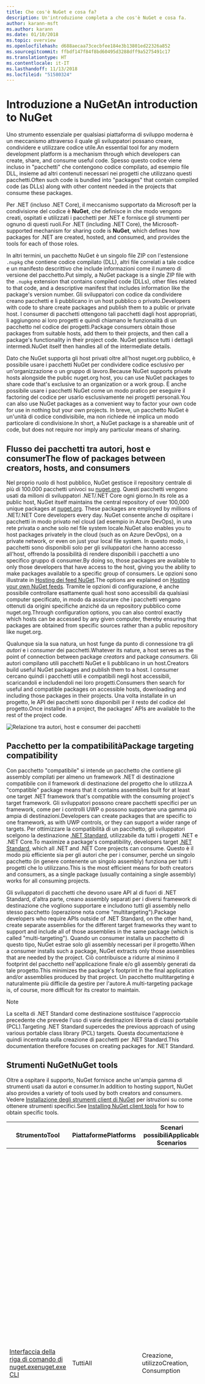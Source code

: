 ```yaml
---
title: Che cos'è NuGet e cosa fa?
description: Un'introduzione completa a che cos'è NuGet e cosa fa.
author: karann-msft
ms.author: karann
ms.date: 01/10/2018
ms.topic: overview
ms.openlocfilehash: d688aecaa73cecbfee184e3b13801ed22326a852
ms.sourcegitcommit: ffbdf147f84f8bd60495d3288dff9a5275491c17
ms.translationtype: HT
ms.contentlocale: it-IT
ms.lasthandoff: 11/13/2018
ms.locfileid: "51580324"
---
```

# <a name="an-introduction-to-nuget"></a><span data-ttu-id="824ff-103">Introduzione a NuGet</span><span class="sxs-lookup"><span data-stu-id="824ff-103">An introduction to NuGet</span></span>

<span data-ttu-id="824ff-104">Uno strumento essenziale per qualsiasi piattaforma di sviluppo moderna è un meccanismo attraverso il quale gli sviluppatori possano creare, condividere e utilizzare codice utile.</span><span class="sxs-lookup"><span data-stu-id="824ff-104">An essential tool for any modern development platform is a mechanism through which developers can create, share, and consume useful code.</span></span> <span data-ttu-id="824ff-105">Spesso questo codice viene incluso in "pacchetti" che contengono codice compilato, ad esempio file DLL, insieme ad altri contenuti necessari nei progetti che utilizzano questi pacchetti.</span><span class="sxs-lookup"><span data-stu-id="824ff-105">Often such code is bundled into "packages" that contain compiled code (as DLLs) along with other content needed in the projects that consume these packages.</span></span>

<span data-ttu-id="824ff-106">Per .NET (incluso .NET Core), il meccanismo supportato da Microsoft per la condivisione del codice è **NuGet**, che definisce in che modo vengono creati, ospitati e utilizzati i pacchetti per .NET e fornisce gli strumenti per ognuno di questi ruoli.</span><span class="sxs-lookup"><span data-stu-id="824ff-106">For .NET (including .NET Core), the Microsoft-supported mechanism for sharing code is **NuGet**, which defines how packages for .NET are created, hosted, and consumed, and provides the tools for each of those roles.</span></span>

<span data-ttu-id="824ff-107">In altri termini, un pacchetto NuGet è un singolo file ZIP con l'estensione `.nupkg` che contiene codice compilato (DLL), altri file correlati a tale codice e un manifesto descrittivo che include informazioni come il numero di versione del pacchetto.</span><span class="sxs-lookup"><span data-stu-id="824ff-107">Put simply, a NuGet package is a single ZIP file with the `.nupkg` extension that contains compiled code (DLLs), other files related to that code, and a descriptive manifest that includes information like the package's version number.</span></span> <span data-ttu-id="824ff-108">Gli sviluppatori con codice da condividere creano pacchetti e li pubblicano in un host pubblico o privato.</span><span class="sxs-lookup"><span data-stu-id="824ff-108">Developers with code to share create packages and publish them to a public or private host.</span></span> <span data-ttu-id="824ff-109">I consumer di pacchetti ottengono tali pacchetti dagli host appropriati, li aggiungono ai loro progetti e quindi chiamano le funzionalità di un pacchetto nel codice dei progetti.</span><span class="sxs-lookup"><span data-stu-id="824ff-109">Package consumers obtain those packages from suitable hosts, add them to their projects, and then call a package's functionality in their project code.</span></span> <span data-ttu-id="824ff-110">NuGet gestisce tutti i dettagli intermedi.</span><span class="sxs-lookup"><span data-stu-id="824ff-110">NuGet itself then handles all of the intermediate details.</span></span>

<span data-ttu-id="824ff-111">Dato che NuGet supporta gli host privati oltre all'host nuget.org pubblico, è possibile usare i pacchetti NuGet per condividere codice esclusivo per un'organizzazione o un gruppo di lavoro.</span><span class="sxs-lookup"><span data-stu-id="824ff-111">Because NuGet supports private hosts alongside the public nuget.org host, you can use NuGet packages to share code that's exclusive to an organization or a work group.</span></span> <span data-ttu-id="824ff-112">È anche possibile usare i pacchetti NuGet come un modo pratico per eseguire il factoring del codice per usarlo esclusivamente nei progetti personali.</span><span class="sxs-lookup"><span data-stu-id="824ff-112">You can also use NuGet packages as a convenient way to factor your own code for use in nothing but your own projects.</span></span> <span data-ttu-id="824ff-113">In breve, un pacchetto NuGet è un'unità di codice condivisibile, ma non richiede né implica un modo particolare di condivisione.</span><span class="sxs-lookup"><span data-stu-id="824ff-113">In short, a NuGet package is a shareable unit of code, but does not require nor imply any particular means of sharing.</span></span>

## <a name="the-flow-of-packages-between-creators-hosts-and-consumers"></a><span data-ttu-id="824ff-114">Flusso dei pacchetti tra autori, host e consumer</span><span class="sxs-lookup"><span data-stu-id="824ff-114">The flow of packages between creators, hosts, and consumers</span></span>

<span data-ttu-id="824ff-115">Nel proprio ruolo di host pubblico, NuGet gestisce il repository centrale di più di 100.000 pacchetti univoci su [nuget.org](https://www.nuget.org). Questi pacchetti vengono usati da milioni di sviluppatori .NET/.NET Core ogni giorno.</span><span class="sxs-lookup"><span data-stu-id="824ff-115">In its role as a public host, NuGet itself maintains the central repository of over 100,000 unique packages at [nuget.org](https://www.nuget.org). These packages are employed by millions of .NET/.NET Core developers every day.</span></span> <span data-ttu-id="824ff-116">NuGet consente anche di ospitare i pacchetti in modo privato nel cloud (ad esempio in Azure DevOps), in una rete privata o anche solo nel file system locale.</span><span class="sxs-lookup"><span data-stu-id="824ff-116">NuGet also enables you to host packages privately in the cloud (such as on Azure DevOps), on a private network, or even on just your local file system.</span></span> <span data-ttu-id="824ff-117">In questo modo, i pacchetti sono disponibili solo per gli sviluppatori che hanno accesso all'host, offrendo la possibilità di rendere disponibili i pacchetti a uno specifico gruppo di consumer.</span><span class="sxs-lookup"><span data-stu-id="824ff-117">By doing so, those packages are available to only those developers that have access to the host, giving you the ability to make packages available to a specific group of consumers.</span></span> <span data-ttu-id="824ff-118">Le opzioni sono illustrate in [Hosting dei feed NuGet](hosting-packages/overview.md).</span><span class="sxs-lookup"><span data-stu-id="824ff-118">The options are explained on [Hosting your own NuGet feeds](hosting-packages/overview.md).</span></span> <span data-ttu-id="824ff-119">Tramite le opzioni di configurazione, è anche possibile controllare esattamente quali host sono accessibili da qualsiasi computer specificato, in modo da assicurare che i pacchetti vengano ottenuti da origini specifiche anziché da un repository pubblico come nuget.org.</span><span class="sxs-lookup"><span data-stu-id="824ff-119">Through configuration options, you can also control exactly which hosts can be accessed by any given computer, thereby ensuring that packages are obtained from specific sources rather than a public repository like nuget.org.</span></span>

<span data-ttu-id="824ff-120">Qualunque sia la sua natura, un host funge da punto di connessione tra gli *autori* e i *consumer* dei pacchetti.</span><span class="sxs-lookup"><span data-stu-id="824ff-120">Whatever its nature, a host serves as the point of connection between package *creators* and package *consumers*.</span></span> <span data-ttu-id="824ff-121">Gli autori compilano utili pacchetti NuGet e li pubblicano in un host.</span><span class="sxs-lookup"><span data-stu-id="824ff-121">Creators build useful NuGet packages and publish them to a host.</span></span> <span data-ttu-id="824ff-122">I consumer cercano quindi i pacchetti utili e compatibili negli host accessibili, scaricandoli e includendoli nei loro progetti.</span><span class="sxs-lookup"><span data-stu-id="824ff-122">Consumers then search for useful and compatible packages on accessible hosts, downloading and including those packages in their projects.</span></span> <span data-ttu-id="824ff-123">Una volta installate in un progetto, le API dei pacchetti sono disponibili per il resto del codice del progetto.</span><span class="sxs-lookup"><span data-stu-id="824ff-123">Once installed in a project, the packages' APIs are available to the rest of the project code.</span></span>

![Relazione tra autori, host e consumer dei pacchetti](media/nuget-roles.png)

## <a name="package-targeting-compatibility"></a><span data-ttu-id="824ff-125">Pacchetto per la compatibilità</span><span class="sxs-lookup"><span data-stu-id="824ff-125">Package targeting compatibility</span></span>

<span data-ttu-id="824ff-126">Con pacchetto "compatibile" si intende un pacchetto che contiene gli assembly compilati per almeno un framework .NET di destinazione compatibile con il framework di destinazione del progetto che lo utilizza.</span><span class="sxs-lookup"><span data-stu-id="824ff-126">A "compatible" package means that it contains assemblies built for at least one target .NET framework that's compatible with the consuming project's target framework.</span></span> <span data-ttu-id="824ff-127">Gli sviluppatori possono creare pacchetti specifici per un framework, come per i controlli UWP o possono supportare una gamma più ampia di destinazioni.</span><span class="sxs-lookup"><span data-stu-id="824ff-127">Developers can create packages that are specific to one framework, as with UWP controls, or they can support a wider range of targets.</span></span> <span data-ttu-id="824ff-128">Per ottimizzare la compatibilità di un pacchetto, gli sviluppatori scelgono la destinazione [.NET Standard](/dotnet/standard/net-standard), utilizzabile da tutti i progetti .NET e .NET Core.</span><span class="sxs-lookup"><span data-stu-id="824ff-128">To maximize a package's compatibility, developers target [.NET Standard](/dotnet/standard/net-standard), which all .NET and .NET Core projects can consume.</span></span> <span data-ttu-id="824ff-129">Questo è il modo più efficiente sia per gli autori che per i consumer, perché un singolo pacchetto (in genere contenente un singolo assembly) funziona per tutti i progetti che lo utilizzano.</span><span class="sxs-lookup"><span data-stu-id="824ff-129">This is the most efficient means for both creators and consumers, as a single package (usually containing a single assembly) works for all consuming projects.</span></span>

<span data-ttu-id="824ff-130">Gli sviluppatori di pacchetti che devono usare API al di fuori di .NET Standard, d'altra parte, creano assembly separati per i diversi framework di destinazione che vogliono supportare e includono tutti gli assembly nello stesso pacchetto (operazione nota come "multitargeting").</span><span class="sxs-lookup"><span data-stu-id="824ff-130">Package developers who require APIs outside of .NET Standard, on the other hand, create separate assemblies for the different target frameworks they want to support and include all of those assemblies in the same package (which is called "multi-targeting").</span></span> <span data-ttu-id="824ff-131">Quando un consumer installa un pacchetto di questo tipo, NuGet estrae solo gli assembly necessari per il progetto.</span><span class="sxs-lookup"><span data-stu-id="824ff-131">When a consumer installs such a package, NuGet extracts only those assemblies that are needed by the project.</span></span> <span data-ttu-id="824ff-132">Ciò contribuisce a ridurre al minimo il footprint del pacchetto nell'applicazione finale e/o gli assembly generati da tale progetto.</span><span class="sxs-lookup"><span data-stu-id="824ff-132">This minimizes the package's footprint in the final application and/or assemblies produced by that project.</span></span> <span data-ttu-id="824ff-133">Un pacchetto multitargeting è naturalmente più difficile da gestire per l'autore.</span><span class="sxs-lookup"><span data-stu-id="824ff-133">A multi-targeting package is, of course, more difficult for its creator to maintain.</span></span>

> [!Note]
> <span data-ttu-id="824ff-134">La scelta di .NET Standard come destinazione sostituisce l'approccio precedente che prevede l'uso di varie destinazioni libreria di classi portabile (PCL).</span><span class="sxs-lookup"><span data-stu-id="824ff-134">Targeting .NET Standard supercedes the previous approach of using various portable class library (PCL) targets.</span></span> <span data-ttu-id="824ff-135">Questa documentazione è quindi incentrata sulla creazione di pacchetti per .NET Standard.</span><span class="sxs-lookup"><span data-stu-id="824ff-135">This documentation therefore focuses on creating packages for .NET Standard.</span></span>

## <a name="nuget-tools"></a><span data-ttu-id="824ff-136">Strumenti NuGet</span><span class="sxs-lookup"><span data-stu-id="824ff-136">NuGet tools</span></span>

<span data-ttu-id="824ff-137">Oltre a ospitare il supporto, NuGet fornisce anche un'ampia gamma di strumenti usati da autori e consumer.</span><span class="sxs-lookup"><span data-stu-id="824ff-137">In addition to hosting support, NuGet also provides a variety of tools used by both creators and consumers.</span></span> <span data-ttu-id="824ff-138">Vedere [Installazione degli strumenti client di NuGet](install-nuget-client-tools.md) per istruzioni su come ottenere strumenti specifici.</span><span class="sxs-lookup"><span data-stu-id="824ff-138">See [Installing NuGet client tools](install-nuget-client-tools.md) for how to obtain specific tools.</span></span>

| <span data-ttu-id="824ff-139">Strumento</span><span class="sxs-lookup"><span data-stu-id="824ff-139">Tool</span></span> | <span data-ttu-id="824ff-140">Piattaforme</span><span class="sxs-lookup"><span data-stu-id="824ff-140">Platforms</span></span> | <span data-ttu-id="824ff-141">Scenari possibili</span><span class="sxs-lookup"><span data-stu-id="824ff-141">Applicable Scenarios</span></span> | <span data-ttu-id="824ff-142">Descrizione</span><span class="sxs-lookup"><span data-stu-id="824ff-142">Description</span></span> |
| --- | --- | --- | --- |
| [<span data-ttu-id="824ff-143">Interfaccia della riga di comando di nuget.exe</span><span class="sxs-lookup"><span data-stu-id="824ff-143">nuget.exe CLI</span></span>](tools/nuget-exe-cli-reference.md) | <span data-ttu-id="824ff-144">Tutti</span><span class="sxs-lookup"><span data-stu-id="824ff-144">All</span></span> | <span data-ttu-id="824ff-145">Creazione, utilizzo</span><span class="sxs-lookup"><span data-stu-id="824ff-145">Creation, Consumption</span></span> | <span data-ttu-id="824ff-146">Fornisce tutte le funzionalità di NuGet, con alcuni comandi applicabili in modo specifico agli autori dei pacchetti, altri applicabili solo ai consumer e altri ancora applicabili a entrambi.</span><span class="sxs-lookup"><span data-stu-id="824ff-146">Provides all NuGet capabilities, with some commands applying specifically to package creators, some applying only to consumers, and others applying to both.</span></span> <span data-ttu-id="824ff-147">Ad esempio, gli autori dei pacchetti usano il comando `nuget pack` per creare un pacchetto da vari assembly e file correlati, i consumer dei pacchetti usano `nuget install` per includere i pacchetti in una cartella di progetto e tutti gli utenti usano `nuget config` per impostare le variabili di configurazione di NuGet.</span><span class="sxs-lookup"><span data-stu-id="824ff-147">For example, package creators use the `nuget pack` command to create a package from various assemblies and related files, package consumers use `nuget install` to include packages in a project folder, and everyone uses `nuget config` to set NuGet configuration variables.</span></span> <span data-ttu-id="824ff-148">In quanto strumento indipendente dalla piattaforma, l'interfaccia della riga di comando di NuGet non interagisce con i progetti di Visual Studio.</span><span class="sxs-lookup"><span data-stu-id="824ff-148">As a platform-agnostic tool, the NuGet CLI does not interact with Visual Studio projects.</span></span> |
| [<span data-ttu-id="824ff-149">Interfaccia della riga di comando di dotnet</span><span class="sxs-lookup"><span data-stu-id="824ff-149">dotnet CLI</span></span>](tools/dotnet-Commands.md) | <span data-ttu-id="824ff-150">Tutti</span><span class="sxs-lookup"><span data-stu-id="824ff-150">All</span></span> | <span data-ttu-id="824ff-151">Creazione, utilizzo</span><span class="sxs-lookup"><span data-stu-id="824ff-151">Creation, Consumption</span></span> | <span data-ttu-id="824ff-152">Fornisce determinate funzionalità dell'interfaccia della riga di comando di NuGet direttamente all'interno della toolchain di .NET Core.</span><span class="sxs-lookup"><span data-stu-id="824ff-152">Provides certain NuGet CLI capabilities directly within the .NET Core tool chain.</span></span> <span data-ttu-id="824ff-153">Come per l'interfaccia della riga di comando di NuGet, l'interfaccia della riga di comando di dotnet non interagisce con i progetti di Visual Studio.</span><span class="sxs-lookup"><span data-stu-id="824ff-153">As with the NuGet CLI, the dotnet CLI does not interact with Visual Studio projects.</span></span> |
| [<span data-ttu-id="824ff-154">Console di Gestione pacchetti</span><span class="sxs-lookup"><span data-stu-id="824ff-154">Package Manager Console</span></span>](tools/package-manager-console.md) | <span data-ttu-id="824ff-155">Visual Studio su Windows</span><span class="sxs-lookup"><span data-stu-id="824ff-155">Visual Studio on Windows</span></span> | <span data-ttu-id="824ff-156">Utilizzo</span><span class="sxs-lookup"><span data-stu-id="824ff-156">Consumption</span></span> | <span data-ttu-id="824ff-157">Fornisce i [comandi di PowerShell](tools/Powershell-Reference.md) per l'installazione e la gestione dei pacchetti nei progetti Visual Studio.</span><span class="sxs-lookup"><span data-stu-id="824ff-157">Provides [PowerShell commands](tools/Powershell-Reference.md) for installing and managing packages in Visual Studio projects.</span></span> |
| [<span data-ttu-id="824ff-158">Interfaccia utente di Gestione pacchetti</span><span class="sxs-lookup"><span data-stu-id="824ff-158">Package Manager UI</span></span>](tools/package-manager-ui.md) | <span data-ttu-id="824ff-159">Visual Studio su Windows</span><span class="sxs-lookup"><span data-stu-id="824ff-159">Visual Studio on Windows</span></span> | <span data-ttu-id="824ff-160">Utilizzo</span><span class="sxs-lookup"><span data-stu-id="824ff-160">Consumption</span></span> | <span data-ttu-id="824ff-161">Fornisce un'interfaccia utente di facile utilizzo per l'installazione e la gestione dei pacchetti nei progetti Visual Studio.</span><span class="sxs-lookup"><span data-stu-id="824ff-161">Provides an easy-to-use UI for installing and managing packages in Visual Studio projects.</span></span> |
| [<span data-ttu-id="824ff-162">Interfaccia utente di Gestisci pacchetti NuGet</span><span class="sxs-lookup"><span data-stu-id="824ff-162">Manage NuGet UI</span></span>](/visualstudio/mac/nuget-walkthrough) | <span data-ttu-id="824ff-163">Visual Studio per Mac</span><span class="sxs-lookup"><span data-stu-id="824ff-163">Visual Studio for Mac</span></span> | <span data-ttu-id="824ff-164">Utilizzo</span><span class="sxs-lookup"><span data-stu-id="824ff-164">Consumption</span></span> | <span data-ttu-id="824ff-165">Fornisce un'interfaccia utente di semplice utilizzo per l'installazione e la gestione dei pacchetti nei progetti di Visual Studio per Mac.</span><span class="sxs-lookup"><span data-stu-id="824ff-165">Provide an easy-to-use UI for installing and managing packages in Visual Studio for Mac projects.</span></span> |
| [<span data-ttu-id="824ff-166">MSBuild</span><span class="sxs-lookup"><span data-stu-id="824ff-166">MSBuild</span></span>](reference/msbuild-targets.md) | <span data-ttu-id="824ff-167">WINDOWS</span><span class="sxs-lookup"><span data-stu-id="824ff-167">Windows</span></span> | <span data-ttu-id="824ff-168">Creazione, utilizzo</span><span class="sxs-lookup"><span data-stu-id="824ff-168">Creation, Consumption</span></span> | <span data-ttu-id="824ff-169">Fornisce la possibilità di creare pacchetti e ripristinare quelli usati in un progetto direttamente tramite la toolchain di MSBuild.</span><span class="sxs-lookup"><span data-stu-id="824ff-169">Provides the ability to create packages and restore packages used in a project directly through the MSBuild tool chain.</span></span> |

<span data-ttu-id="824ff-170">Come si può notare, gli strumenti NuGet da usare variano notevolmente in base al fatto che si stiano creando, utilizzando o pubblicando i pacchetti, oltre che in base alla piattaforma in uso.</span><span class="sxs-lookup"><span data-stu-id="824ff-170">As you can see, the NuGet tools you work with depend greatly on whether you're creating, consuming, or publishing packages, and the platform on which you're working.</span></span> <span data-ttu-id="824ff-171">Gli autori dei pacchetti in genere sono anche consumer, dal momento che compilano sulla base di funzionalità disponibili in altri pacchetti NuGet.</span><span class="sxs-lookup"><span data-stu-id="824ff-171">Package creators are typically also consumers, as they build on top of functionality that exists in other NuGet packages.</span></span> <span data-ttu-id="824ff-172">E tali pacchetti, naturalmente, possono dipendere a loro volta da altri.</span><span class="sxs-lookup"><span data-stu-id="824ff-172">And those packages, of course, may in turn depend on still others.</span></span>

<span data-ttu-id="824ff-173">Per altre informazioni, iniziare con gli articoli [Flusso di lavoro della creazione di pacchetti](create-packages/Overview-and-Workflow.md) e [Flusso di lavoro dell'utilizzo di pacchetti](consume-packages/Overview-and-Workflow.md).</span><span class="sxs-lookup"><span data-stu-id="824ff-173">For more information, start with the [Package creation workflow](create-packages/Overview-and-Workflow.md) and [Package consumption workflow](consume-packages/Overview-and-Workflow.md) articles.</span></span>

## <a name="managing-dependencies"></a><span data-ttu-id="824ff-174">Gestione delle dipendenze</span><span class="sxs-lookup"><span data-stu-id="824ff-174">Managing dependencies</span></span>

<span data-ttu-id="824ff-175">La possibilità di riutilizzare facilmente il lavoro di altri utenti è una delle funzionalità più utili di un sistema di gestione pacchetti.</span><span class="sxs-lookup"><span data-stu-id="824ff-175">The ability to easily build on the work of others is one of most powerful features of a package management system.</span></span> <span data-ttu-id="824ff-176">Di conseguenza, la maggior parte delle operazioni eseguite da NuGet è correlata alla gestione di tale albero delle dipendenze, o "grafico", per conto di un progetto.</span><span class="sxs-lookup"><span data-stu-id="824ff-176">Accordingly, much of what NuGet does is managing that dependency tree or "graph" on behalf of a project.</span></span> <span data-ttu-id="824ff-177">Detto in parole più semplici, sarà necessario preoccuparsi solo dei pacchetti che si usano direttamente in un progetto.</span><span class="sxs-lookup"><span data-stu-id="824ff-177">Simply said, you need only concern yourself with those packages that you're directly using in a project.</span></span> <span data-ttu-id="824ff-178">Se uno di questi pacchetti utilizza altri pacchetti (che possono a loro volta utilizzare altri pacchetti), NuGet si occupa di tutte queste dipendenze di livello inferiore.</span><span class="sxs-lookup"><span data-stu-id="824ff-178">If any of those packages themselves consume other packages (which can, in turn, consume still others), NuGet takes care of all those down-level dependencies.</span></span>

<span data-ttu-id="824ff-179">La figura seguente mostra un progetto che dipende da cinque pacchetti, che a loro volta dipendono da un numero di altri pacchetti.</span><span class="sxs-lookup"><span data-stu-id="824ff-179">The following image shows a project that depends on five packages, which in turn depend on a number of others.</span></span>

![Esempio di grafico dipendenze di NuGet per un progetto .NET](media/dependency-graph.png)

<span data-ttu-id="824ff-181">Si noti che alcuni pacchetti compaiono più volte nel grafico dipendenze.</span><span class="sxs-lookup"><span data-stu-id="824ff-181">Notice that some packages appear multiple times in the dependency graph.</span></span> <span data-ttu-id="824ff-182">Ad esempio, sono visibili tre diversi consumer del pacchetto B e ogni consumer potrebbe anche specificare una versione diversa per tale pacchetto (non riportato nella figura).</span><span class="sxs-lookup"><span data-stu-id="824ff-182">For example, there are three different consumers of package B, and each consumer might also specify a different version for that package (not shown).</span></span> <span data-ttu-id="824ff-183">Si tratta di una situazione comune, in particolare per i pacchetti usati diffusamente.</span><span class="sxs-lookup"><span data-stu-id="824ff-183">This is a common occurrence, especially for widely-used packages.</span></span> <span data-ttu-id="824ff-184">Fortunatamente NuGet esegue tutte le operazioni necessarie per determinare esattamente quale versione del pacchetto B soddisfi tutti i consumer.</span><span class="sxs-lookup"><span data-stu-id="824ff-184">NuGet fortunately does all the hard work to determine exactly which version of package B satisfies all consumers.</span></span> <span data-ttu-id="824ff-185">NuGet fa quindi lo stesso per tutti gli altri pacchetti, indipendentemente dal livello di profondità del grafico dipendenze.</span><span class="sxs-lookup"><span data-stu-id="824ff-185">NuGet then does the same for all other packages, no matter how deep the dependency graph.</span></span>

<span data-ttu-id="824ff-186">Per maggiori dettagli sul funzionamento di questo servizio in NuGet, vedere [Risoluzione delle dipendenze](consume-packages/dependency-resolution.md).</span><span class="sxs-lookup"><span data-stu-id="824ff-186">For more details on how NuGet performs this service, see [Dependency resolution](consume-packages/dependency-resolution.md).</span></span>

## <a name="tracking-references-and-restoring-packages"></a><span data-ttu-id="824ff-187">Rilevamento dei riferimenti e ripristino dei pacchetti</span><span class="sxs-lookup"><span data-stu-id="824ff-187">Tracking references and restoring packages</span></span>

<span data-ttu-id="824ff-188">Dal momento che i progetti possono essere spostati facilmente tra computer degli sviluppatori, repository del controllo del codice sorgente, server di compilazione e così via, è estremamente poco pratico mantenere gli assembly binari dei pacchetti NuGet associati direttamente a un progetto.</span><span class="sxs-lookup"><span data-stu-id="824ff-188">Because projects can easily move between developer computers, source control repositories, build servers, and so forth, it's highly impractical to keep the binary assemblies of NuGet packages directly bound to a project.</span></span> <span data-ttu-id="824ff-189">In questo modo, ogni copia del progetto avrebbe dimensioni inutilmente molto grandi, con conseguente spreco di spazio nei repository del controllo del codice sorgente.</span><span class="sxs-lookup"><span data-stu-id="824ff-189">Doing so would make each copy of the project unnecessarily bloated (and thereby waste space in source control repositories).</span></span> <span data-ttu-id="824ff-190">Risulterebbe anche molto difficile aggiornare i file binari del pacchetto a versioni più recenti, perché gli aggiornamenti dovrebbero essere applicati a tutte le copie del progetto.</span><span class="sxs-lookup"><span data-stu-id="824ff-190">It would also make it very difficult to update package binaries to newer versions as updates would have to be applied across all copies of the project.</span></span>

<span data-ttu-id="824ff-191">NuGet gestisce invece un semplice elenco di riferimento dei pacchetti da cui dipende un progetto, incluse sia le dipendenze di primo livello che quelle di livello inferiore.</span><span class="sxs-lookup"><span data-stu-id="824ff-191">NuGet instead maintains a simple reference list of the packages upon which a project depends, including both top-level and down-level dependencies.</span></span> <span data-ttu-id="824ff-192">Ovvero, quando si installa un pacchetto da un host in un progetto, NuGet registra l'identificatore del pacchetto e il numero di versione nell'elenco di riferimento.</span><span class="sxs-lookup"><span data-stu-id="824ff-192">That is, whenever you install a package from some host into a project, NuGet records the package identifier and version number in the reference list.</span></span> <span data-ttu-id="824ff-193">La disinstallazione di un pacchetto, naturalmente, ne comporta la rimozione dall'elenco. NuGet offre quindi un modo per ripristinare tutti i pacchetti a cui si fa riferimento su richiesta, come descritto in [Ripristino di pacchetti](consume-packages/package-restore.md).</span><span class="sxs-lookup"><span data-stu-id="824ff-193">(Uninstalling a package, of course, removes it from the list.) NuGet then provides a means to restore all referenced packages upon request, as described on [Package restore](consume-packages/package-restore.md).</span></span>

![Nell'installazione del pacchetto viene creato un elenco di riferimenti NuGet che può essere usato per ripristinare i pacchetti in un'altra posizione.](media/nuget-restore.png)

<span data-ttu-id="824ff-195">Con solo questo elenco di riferimenti, NuGet può quindi reinstallare, ovvero *ripristinare*, successivamente tutti questi pacchetti da host pubblici e/o privati.</span><span class="sxs-lookup"><span data-stu-id="824ff-195">With only the reference list, NuGet can then reinstall&mdash;that is, *restore*&mdash;all of those packages from public and/or private hosts at any later time.</span></span> <span data-ttu-id="824ff-196">Quando si esegue il commit di un progetto nel controllo del codice sorgente o lo si condivide in qualsiasi altro modo, è necessario includere solo l'elenco dei riferimenti e non occorre escludere eventuali file binari dei pacchetti (vedere [Pacchetti e controllo del codice sorgente](consume-packages/packages-and-source-control.md)).</span><span class="sxs-lookup"><span data-stu-id="824ff-196">When committing a project to source control, or sharing it in some other way, you include only the reference list and exclude any package binaries (see [Packages and source control](consume-packages/packages-and-source-control.md).)</span></span>

<span data-ttu-id="824ff-197">Il computer che riceve un progetto, ad esempio un server di compilazione che ottiene una copia del progetto come parte di un sistema di distribuzione automatica, chiede semplicemente a NuGet di ripristinare le dipendenze ogni volta che sono necessarie.</span><span class="sxs-lookup"><span data-stu-id="824ff-197">The computer that receives a project, such as a build server obtaining a copy of the project as part of an automated deployment system, simply asks NuGet to restore dependencies whenever they're needed.</span></span> <span data-ttu-id="824ff-198">Sistemi di compilazione come Azure DevOps prevedono passaggi di "ripristino NuGet" per questo esatto scopo.</span><span class="sxs-lookup"><span data-stu-id="824ff-198">Build systems like Azure DevOps provide "NuGet restore" steps for this exact purpose.</span></span> <span data-ttu-id="824ff-199">Analogamente, quando gli sviluppatori ottengono una copia di un progetto (come avviene nel caso della clonazione di un repository), possono richiamare un comando come `nuget restore` (interfaccia della riga di comando di NuGet), `dotnet restore` (interfaccia della riga di comando di dotnet), o `Install-Package` (console di Gestione pacchetti) per ottenere tutti i pacchetti necessari.</span><span class="sxs-lookup"><span data-stu-id="824ff-199">Similarly, when developers obtain a copy of a project (as when cloning a repository), they can invoke command like `nuget restore` (NuGet CLI), `dotnet restore` (dotnet CLI), or `Install-Package` (Package Manager Console) to obtain all the necessary packages.</span></span> <span data-ttu-id="824ff-200">Visual Studio, per la propria parte, ripristina automaticamente i pacchetti quando compila un progetto, a condizione che il ripristino automatico sia abilitato, come descritto in [Ripristino di pacchetti](consume-packages/package-restore.md).</span><span class="sxs-lookup"><span data-stu-id="824ff-200">Visual Studio, for its part, automatically restores packages when building a project (provided that automatic restore is enabled, as described on [Package restore](consume-packages/package-restore.md)).</span></span>

<span data-ttu-id="824ff-201">Chiaramente, quindi, il ruolo primario di NuGet in cui gli sviluppatori sono coinvolti è la gestione di tale elenco di riferimenti per conto del progetto e la disponibilità di strumenti per ripristinare (e aggiornare) in modo efficiente tali pacchetti con riferimenti.</span><span class="sxs-lookup"><span data-stu-id="824ff-201">Clearly, then, NuGet's primary role where developers are concerned is maintaining that reference list on behalf of your project and providing the means to efficiently restore (and update) those referenced packages.</span></span> <span data-ttu-id="824ff-202">Questo elenco viene mantenuto in uno di due *formati di gestione dei pacchetti*:</span><span class="sxs-lookup"><span data-stu-id="824ff-202">This list is maintained in one of two *package management formats*, as they're called:</span></span>

- <span data-ttu-id="824ff-203">[`packages.config`](reference/packages-config.md): *(NuGet 1.0+)* File XML che gestisce un elenco completo di tutte le dipendenze nel progetto, incluse le dipendenze di altri pacchetti installati.</span><span class="sxs-lookup"><span data-stu-id="824ff-203">[`packages.config`](reference/packages-config.md): *(NuGet 1.0+)* An XML file that maintains a flat list of all dependencies in the project, including the dependencies of other installed packages.</span></span> <span data-ttu-id="824ff-204">I pacchetti installati o ripristinati vengono archiviati in una cartella `packages`.</span><span class="sxs-lookup"><span data-stu-id="824ff-204">Installed or restored packages are stored in a `packages` folder.</span></span>

- <span data-ttu-id="824ff-205">[PackageReference](consume-packages/package-references-in-project-files.md) (o "riferimenti ai pacchetti nei file di progetto") | *(NuGet 4.0+)* Gestisce un elenco di dipendenze di livello superiore di un progetto direttamente all'interno del file di progetto, pertanto non occorre un file separato.</span><span class="sxs-lookup"><span data-stu-id="824ff-205">[PackageReference](consume-packages/package-references-in-project-files.md) (or "package references in project files") | *(NuGet 4.0+)* Maintains a list of a project's top-level dependencies directly within the project file, so no separate file is needed.</span></span> <span data-ttu-id="824ff-206">Un file associato, `obj/project.assets.json`, viene generato dinamicamente per gestire il grafico delle dipendenze complessive dei pacchetti usati da un progetto insieme a tutte le dipendenze di livello inferiore.</span><span class="sxs-lookup"><span data-stu-id="824ff-206">An associated file, `obj/project.assets.json`, is dynamically generated to manage the overall dependency graph of the packages that a project uses along with all down-level dependencies.</span></span> <span data-ttu-id="824ff-207">PackageReference viene sempre usato dai progetti .NET Core.</span><span class="sxs-lookup"><span data-stu-id="824ff-207">PackageReference is always used by .NET Core projects.</span></span>

<span data-ttu-id="824ff-208">Il formato di gestione dei pacchetti usato in un determinato progetto dipende dal tipo di progetto e dalla versione di NuGet (e/o Visual Studio) disponibile.</span><span class="sxs-lookup"><span data-stu-id="824ff-208">Which package management format is employed in any given project depends on the project type, and the available version of NuGet (and/or Visual Studio).</span></span> <span data-ttu-id="824ff-209">Per verificare il formato in uso, è sufficiente cercare `packages.config` nella radice del progetto dopo l'installazione del primo pacchetto.</span><span class="sxs-lookup"><span data-stu-id="824ff-209">To check what format is being used, simply look for `packages.config` in the project root after installing your first package.</span></span> <span data-ttu-id="824ff-210">Se tale file non è disponibile, cercare direttamente un elemento \<PackageReference\> nel file di progetto.</span><span class="sxs-lookup"><span data-stu-id="824ff-210">If you don't have that file, look in the project file directly for a \<PackageReference\> element.</span></span>

<span data-ttu-id="824ff-211">Se è possibile scegliere, è consigliabile usare PackageReference.</span><span class="sxs-lookup"><span data-stu-id="824ff-211">When you have a choice, we recommend using PackageReference.</span></span> <span data-ttu-id="824ff-212">Il file `packages.config` viene mantenuto per applicazioni legacy e non è più in fase di sviluppo attivo.</span><span class="sxs-lookup"><span data-stu-id="824ff-212">`packages.config` is maintained for legacy purposes and is no longer under active development.</span></span>

> [!Tip]
> <span data-ttu-id="824ff-213">Vari comandi dell'interfaccia della riga di comando `nuget.exe`, ad esempio `nuget install`, non aggiungono automaticamente il pacchetto all'elenco di riferimenti.</span><span class="sxs-lookup"><span data-stu-id="824ff-213">Various `nuget.exe` CLI commands, like `nuget install`, do not automatically add the package to the reference list.</span></span> <span data-ttu-id="824ff-214">L'elenco viene aggiornato quando si installa un pacchetto con Gestione pacchetti di Visual Studio (interfaccia utente o console) e con l'interfaccia della riga di comando `dotnet.exe`.</span><span class="sxs-lookup"><span data-stu-id="824ff-214">The list is updated when installing a package with the Visual Studio Package Manager (UI or Console), and with `dotnet.exe` CLI.</span></span>

## <a name="what-else-does-nuget-do"></a><span data-ttu-id="824ff-215">Che cos'altro fa NuGet?</span><span class="sxs-lookup"><span data-stu-id="824ff-215">What else does NuGet do?</span></span>

<span data-ttu-id="824ff-216">Finora sono state presentate le caratteristiche seguenti di NuGet:</span><span class="sxs-lookup"><span data-stu-id="824ff-216">So far you've learned the following characteristics of NuGet:</span></span>

- <span data-ttu-id="824ff-217">NuGet offre il repository centrale nuget.org con supporto per l'hosting privato.</span><span class="sxs-lookup"><span data-stu-id="824ff-217">NuGet provides the central nuget.org repository with support for private hosting.</span></span>
- <span data-ttu-id="824ff-218">NuGet offre gli strumenti di cui gli sviluppatori hanno bisogno per creare, pubblicare e utilizzare i pacchetti.</span><span class="sxs-lookup"><span data-stu-id="824ff-218">NuGet provides the tools developers need for creating, publishing, and consuming packages.</span></span>
- <span data-ttu-id="824ff-219">Cosa ancora più importante, NuGet gestisce un elenco dei riferimenti dei pacchetti usati in un progetto, consentendo di ripristinare e aggiornare i pacchetti da tale elenco.</span><span class="sxs-lookup"><span data-stu-id="824ff-219">Most importantly, NuGet maintains a reference list of packages used in a project and the ability to restore and update those packages from that list.</span></span>

<span data-ttu-id="824ff-220">Per assicurare l'efficienza di questi processi, NuGet esegue alcune ottimizzazioni in background.</span><span class="sxs-lookup"><span data-stu-id="824ff-220">To make these processes work efficiently, NuGet does some behind-the-scenes optimizations.</span></span> <span data-ttu-id="824ff-221">In particolare, NuGet gestisce una cache dei pacchetti e una cartella globale dei pacchetti per velocizzare le operazioni di installazione e reinstallazione.</span><span class="sxs-lookup"><span data-stu-id="824ff-221">Most notably, NuGet manages a package cache and a global packages folder to shortcut installation and reinstallation.</span></span> <span data-ttu-id="824ff-222">La cache consente di evitare il download di un pacchetto già installato nel computer.</span><span class="sxs-lookup"><span data-stu-id="824ff-222">The cache avoids downloading a package that's already been installed on the machine.</span></span> <span data-ttu-id="824ff-223">La cartella dei pacchetti globale consente a più progetti di condividere lo stesso pacchetto installato, riducendo così l'impatto complessivo di NuGet nel computer.</span><span class="sxs-lookup"><span data-stu-id="824ff-223">The global packages folder allows multiple projects to share the same installed package, thereby reducing NuGet's overall footprint on the computer.</span></span> <span data-ttu-id="824ff-224">La cache e la cartella dei pacchetti globale sono anche molto utili quando si esegue con frequenza il ripristino di un numero più elevato di pacchetti, come in un server di compilazione.</span><span class="sxs-lookup"><span data-stu-id="824ff-224">The cache and global packages folder are also very helpful when you're frequently restoring a larger number of packages, as on a build server.</span></span> <span data-ttu-id="824ff-225">Per altri dettagli su questi meccanismi, vedere [Gestione delle cartelle dei pacchetti globali e della cache](consume-packages/managing-the-global-packages-and-cache-folders.md).</span><span class="sxs-lookup"><span data-stu-id="824ff-225">For more details on these mechanisms, see [Managing the global packages and cache folders](consume-packages/managing-the-global-packages-and-cache-folders.md).</span></span>

<span data-ttu-id="824ff-226">All'interno di un singolo progetto, NuGet gestisce l'intero grafico dipendenze, operazione che ancora una volta include la risoluzione di più riferimenti a versioni diverse dello stesso pacchetto.</span><span class="sxs-lookup"><span data-stu-id="824ff-226">Within an individual project, NuGet manages the overall dependency graph, which again includes resolving multiple references to different versions of the same package.</span></span> <span data-ttu-id="824ff-227">È piuttosto comune che un progetto abbia una dipendenza da uno o più pacchetti che a loro volta hanno le stesse dipendenze.</span><span class="sxs-lookup"><span data-stu-id="824ff-227">It's quite common that a project takes a dependency on one or more packages that themselves have the same dependencies.</span></span> <span data-ttu-id="824ff-228">Alcuni dei pacchetti di utilità più utili su nuget.org vengono usati da molti altri pacchetti.</span><span class="sxs-lookup"><span data-stu-id="824ff-228">Some of the most useful utility packages on nuget.org are employed by many other packages.</span></span> <span data-ttu-id="824ff-229">Nell'intero grafico dipendenze potrebbero facilmente esistere dieci diversi riferimenti a versioni differenti dello stesso pacchetto.</span><span class="sxs-lookup"><span data-stu-id="824ff-229">In the entire dependency graph, then, you could easily have ten different references to different versions of the same package.</span></span> <span data-ttu-id="824ff-230">Per evitare di includere più versioni dello stesso pacchetto nell'applicazione stessa, NuGet determina la singola versione utilizzabile da tutti i consumer.</span><span class="sxs-lookup"><span data-stu-id="824ff-230">To avoid bringing multiple versions of that package into the application itself, NuGet sorts out which single version can be used by all consumers.</span></span> <span data-ttu-id="824ff-231">Per altre informazioni, vedere [Risoluzione delle dipendenze](consume-packages/dependency-resolution.md).</span><span class="sxs-lookup"><span data-stu-id="824ff-231">(For more information, see [Dependency Resolution](consume-packages/dependency-resolution.md).)</span></span>

<span data-ttu-id="824ff-232">Oltre a ciò, NuGet gestisce tutte le specifiche relative a come sono strutturati i pacchetti (tra cui [localizzazione](create-packages/creating-localized-packages.md) e [simboli di debug](create-packages/symbol-packages.md)) e a come viene fatto riferimento a tali pacchetti (tra cui [intervalli di versione](reference/package-versioning.md#version-ranges-and-wildcards) e [versioni non definitive](create-packages/prerelease-packages.md)). NuGet offre anche varie API per l'utilizzo dei relativi servizi a livello di codice, oltre a supportare gli sviluppatori che scrivono estensioni e modelli di progetto di Visual Studio.</span><span class="sxs-lookup"><span data-stu-id="824ff-232">Beyond that, NuGet maintains all the specifications related to how packages are structured (including [localization](create-packages/creating-localized-packages.md) and [debug symbols](create-packages/symbol-packages.md)) and how they are referenced (including [version ranges](reference/package-versioning.md#version-ranges-and-wildcards) and [pre-release versions](create-packages/prerelease-packages.md).) NuGet also provides various APIs to work with its services programmatically, and provides support for developers who write Visual Studio extensions and project templates.</span></span>

<span data-ttu-id="824ff-233">Dedicare alcuni minuti all'analisi del sommario di questa documentazione per vedere tutte le funzionalità presentate, insieme alle note sulla versione risalenti agli albori di NuGet.</span><span class="sxs-lookup"><span data-stu-id="824ff-233">Take a moment to browse the table of contents for this documentation, and you see all of these capabilities represented there, along with release notes dating back to NuGet's beginnings.</span></span>

## <a name="comments-contributions-and-issues"></a><span data-ttu-id="824ff-234">Commenti, contributi e problemi</span><span class="sxs-lookup"><span data-stu-id="824ff-234">Comments, contributions, and issues</span></span>

<span data-ttu-id="824ff-235">I commenti e i contributi a questa documentazione sono ben accetti. Basta selezionare i comandi **Feedback** e **Modifica** nella parte superiore di qualsiasi pagina oppure visitare il [repository docs](https://github.com/NuGet/docs.microsoft.com-nuget/) e l'[elenco dei problemi di docs](https://github.com/NuGet/docs.microsoft.com-nuget/issues) su GitHub.</span><span class="sxs-lookup"><span data-stu-id="824ff-235">Finally, we very much welcome comments and contributions to this documentation&mdash;just select the **Feedback** and **Edit** commands on the top of any page, or visit the [docs repository](https://github.com/NuGet/docs.microsoft.com-nuget/) and [docs issue list](https://github.com/NuGet/docs.microsoft.com-nuget/issues) on GitHub.</span></span>

<span data-ttu-id="824ff-236">Sono ben accetti anche i contributi a NuGet tramite i [vari repository GitHub](https://github.com/NuGet/Home). I problemi relativi a NuGet sono reperibili in [https://github.com/NuGet/home/issues](https://github.com/NuGet/home/issues).</span><span class="sxs-lookup"><span data-stu-id="824ff-236">We also welcome contributions to NuGet itself through its [various GitHub repositories](https://github.com/NuGet/Home); NuGet issues can be found on [https://github.com/NuGet/home/issues](https://github.com/NuGet/home/issues).</span></span>

<span data-ttu-id="824ff-237">Buon divertimento con NuGet!</span><span class="sxs-lookup"><span data-stu-id="824ff-237">Enjoy your NuGet experience!</span></span>
